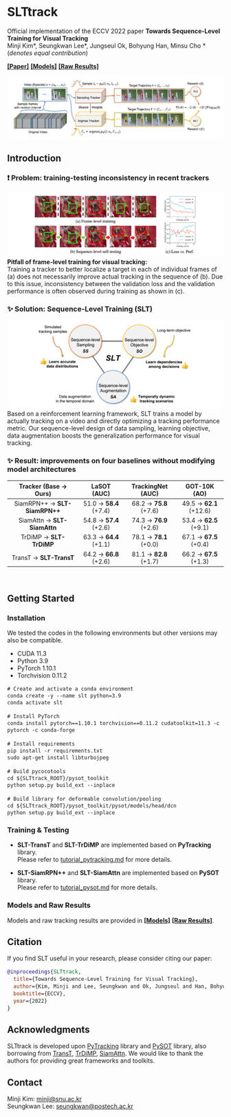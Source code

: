 # SLTtrack

Official implementation of the ECCV 2022 paper **Towards Sequence-Level Training for Visual Tracking** \
Minji Kim*, Seungkwan Lee*, Jungseul Ok, Bohyung Han, Minsu Cho *(_denotes equal contribution_)

[**[Paper]**](https://arxiv.org/pdf/2208.05810.pdf)
[**[Models]**](https://drive.google.com/drive/folders/1gv7dIw6ywS47pjBkDWUrtWjdpjieyD6O?usp=sharing)
[**[Raw Results]**](https://drive.google.com/drive/folders/1gplZ_HCeLeK0ouHUKrSsDPyB9r0ReDxl?usp=sharing)

![SLT_Framework](assets/slt_framework.png)



## Introduction
### :exclamation: Problem: training-testing inconsistency in recent trackers
![FLT_Pitfall](assets/flt_pitfall.png)
**Pitfall of frame-level training for visual tracking:** \
Training a tracker to better localize a target in each of individual frames of (a) 
does not necessarily improve actual tracking in the sequence of (b).
Due to this issue, inconsistency between the validation loss and the validation performance is often observed during training as shown in (c).
<br/>


### :sparkles: Solution: Sequence-Level Training (SLT)
![SLT_Highlight](assets/slt_highlight.png)
Based on a reinforcement learning framework, SLT trains a model by actually tracking on a video and directly optimizing a tracking performance metric.
Our sequence-level design of data sampling, learning objective, data augmentation boosts the generalization performance for visual tracking.
<br/>


### :sparkles: Result: improvements on four baselines without modifying model architectures

|     Tracker (Base → Ours)     |      LaSOT (AUC)       |   TrackingNet (AUC)    |      GOT-10K (AO)       |
|:-----------------------------:|:----------------------:|:----------------------:|:-----------------------:|
| SiamRPN++ → **SLT-SiamRPN++** | 51.0 → **58.4** (+7.4) | 68.2 → **75.8** (+7.6) | 49.5 → **62.1** (+12.6) |
|  SiamAttn → **SLT-SiamAttn**  | 54.8 → **57.4** (+2.6) | 74.3 → **76.9** (+2.6) | 53.4 → **62.5** (+9.1)  |
|    TrDiMP → **SLT-TrDiMP**    | 63.3 → **64.4** (+1.1) | 78.1 → **78.1** (+0.0) | 67.1 → **67.5** (+0.4)  |
|    TransT → **SLT-TransT**    | 64.2 → **66.8** (+2.6) | 81.1 → **82.8** (+1.7) | 66.2 → **67.5** (+1.3)  |

<br/>

## Getting Started

### Installation

We tested the codes in the following environments but other versions may also be compatible.
* CUDA 11.3
* Python 3.9
* PyTorch 1.10.1
* Torchvision 0.11.2

```
# Create and activate a conda environment
conda create -y --name slt python=3.9
conda activate slt

# Install PyTorch
conda install pytorch==1.10.1 torchvision==0.11.2 cudatoolkit=11.3 -c pytorch -c conda-forge

# Install requirements
pip install -r requirements.txt
sudo apt-get install libturbojpeg

# Build pycocotools
cd ${SLTtrack_ROOT}/pysot_toolkit
python setup.py build_ext --inplace

# Build library for deformable convolution/pooling
cd ${SLTtrack_ROOT}/pysot_toolkit/pysot/models/head/dcn
python setup.py build_ext --inplace
```

### Training & Testing

* **SLT-TransT** and **SLT-TrDiMP** are implemented based on **PyTracking** library. \
Please refer to [tutorial_pytracking.md](assets/tutorial_pytracking.md) for more details.

* **SLT-SiamRPN++** and **SLT-SiamAttn** are implemented based on **PySOT** library. \
Please refer to [tutorial_pysot.md](assets/tutorial_pysot.md) for more details.
  
### Models and Raw Results
Models and raw tracking results are provided in [**[Models]**](https://drive.google.com/drive/folders/1gv7dIw6ywS47pjBkDWUrtWjdpjieyD6O?usp=sharing) 
[**[Raw Results]**](https://drive.google.com/drive/folders/1gplZ_HCeLeK0ouHUKrSsDPyB9r0ReDxl?usp=sharing).


## Citation
If you find SLT useful in your research, please consider citing our paper:
```bibtex
@inproceedings{SLTtrack,
  title={Towards Sequence-Level Training for Visual Tracking},
  author={Kim, Minji and Lee, Seungkwan and Ok, Jungseul and Han, Bohyung and Cho, Minsu},
  booktitle={ECCV},
  year={2022}
}
```

## Acknowledgments
SLTtrack is developed upon [PyTracking](https://github.com/visionml/pytracking) library and [PySOT](https://github.com/STVIR/pysot) library,
also borrowing from [TransT](https://github.com/chenxin-dlut/TransT), [TrDiMP](https://github.com/594422814/TransformerTrack),
[SiamAttn](https://github.com/msight-tech/research-siamattn).
We would like to thank the authors for providing great frameworks and toolkits.


## Contact
Minji Kim: minji@snu.ac.kr \
Seungkwan Lee: seungkwan@postech.ac.kr
